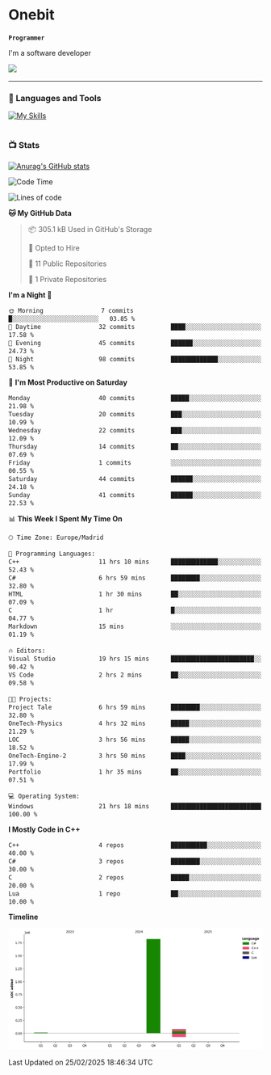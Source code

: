 # Onebit

**`Programmer`**

I'm a software developer

   ![](https://komarev.com/ghpvc/?username=onebit5&color=blueviolet)

---

### 🧰 Languages and Tools

[![My Skills](https://skillicons.dev/icons?i=cpp,c,cs,java,lua,unity,git,linux,github,discord,vscode,visualstudio)](https://skillicons.dev)
<br />

#

### 📺 Stats
[![Anurag's GitHub stats](https://github-readme-stats.vercel.app/api?username=onebit5&show_icons=true&theme=radical)](https://github.com/anuraghazra/github-readme-stats)                
<!--START_SECTION:waka-->
![Code Time](http://img.shields.io/badge/Code%20Time-102%20hrs%2032%20mins-blue)

![Lines of code](https://img.shields.io/badge/From%20Hello%20World%20I%27ve%20Written-1.9%20million%20lines%20of%20code-blue)

**🐱 My GitHub Data** 

> 📦 305.1 kB Used in GitHub's Storage 
 > 
> 💼 Opted to Hire
 > 
> 📜 11 Public Repositories 
 > 
> 🔑 1 Private Repositories 
 > 
**I'm a Night 🦉** 

```text
🌞 Morning                7 commits           █░░░░░░░░░░░░░░░░░░░░░░░░   03.85 % 
🌆 Daytime                32 commits          ████░░░░░░░░░░░░░░░░░░░░░   17.58 % 
🌃 Evening                45 commits          ██████░░░░░░░░░░░░░░░░░░░   24.73 % 
🌙 Night                  98 commits          █████████████░░░░░░░░░░░░   53.85 % 
```
📅 **I'm Most Productive on Saturday** 

```text
Monday                   40 commits          █████░░░░░░░░░░░░░░░░░░░░   21.98 % 
Tuesday                  20 commits          ███░░░░░░░░░░░░░░░░░░░░░░   10.99 % 
Wednesday                22 commits          ███░░░░░░░░░░░░░░░░░░░░░░   12.09 % 
Thursday                 14 commits          ██░░░░░░░░░░░░░░░░░░░░░░░   07.69 % 
Friday                   1 commits           ░░░░░░░░░░░░░░░░░░░░░░░░░   00.55 % 
Saturday                 44 commits          ██████░░░░░░░░░░░░░░░░░░░   24.18 % 
Sunday                   41 commits          ██████░░░░░░░░░░░░░░░░░░░   22.53 % 
```


📊 **This Week I Spent My Time On** 

```text
🕑︎ Time Zone: Europe/Madrid

💬 Programming Languages: 
C++                      11 hrs 10 mins      █████████████░░░░░░░░░░░░   52.43 % 
C#                       6 hrs 59 mins       ████████░░░░░░░░░░░░░░░░░   32.80 % 
HTML                     1 hr 30 mins        ██░░░░░░░░░░░░░░░░░░░░░░░   07.09 % 
C                        1 hr                █░░░░░░░░░░░░░░░░░░░░░░░░   04.77 % 
Markdown                 15 mins             ░░░░░░░░░░░░░░░░░░░░░░░░░   01.19 % 

🔥 Editors: 
Visual Studio            19 hrs 15 mins      ███████████████████████░░   90.42 % 
VS Code                  2 hrs 2 mins        ██░░░░░░░░░░░░░░░░░░░░░░░   09.58 % 

🐱‍💻 Projects: 
Project Tale             6 hrs 59 mins       ████████░░░░░░░░░░░░░░░░░   32.80 % 
OneTech-Physics          4 hrs 32 mins       █████░░░░░░░░░░░░░░░░░░░░   21.29 % 
LOC                      3 hrs 56 mins       █████░░░░░░░░░░░░░░░░░░░░   18.52 % 
OneTech-Engine-2         3 hrs 50 mins       ████░░░░░░░░░░░░░░░░░░░░░   17.99 % 
Portfolio                1 hr 35 mins        ██░░░░░░░░░░░░░░░░░░░░░░░   07.51 % 

💻 Operating System: 
Windows                  21 hrs 18 mins      █████████████████████████   100.00 % 
```

**I Mostly Code in C++** 

```text
C++                      4 repos             ██████████░░░░░░░░░░░░░░░   40.00 % 
C#                       3 repos             ████████░░░░░░░░░░░░░░░░░   30.00 % 
C                        2 repos             █████░░░░░░░░░░░░░░░░░░░░   20.00 % 
Lua                      1 repo              ██░░░░░░░░░░░░░░░░░░░░░░░   10.00 % 
```



**Timeline**

![Lines of Code chart](https://raw.githubusercontent.com/Onebit5/Onebit5/main/assets/bar_graph.png)


 Last Updated on 25/02/2025 18:46:34 UTC
<!--END_SECTION:waka-->
